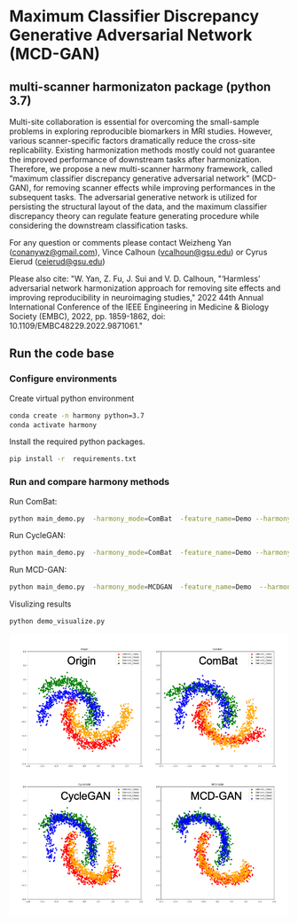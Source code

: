 # Maximum Classifier Discrepancy Generative Adversarial Network (MCD-GAN)
## multi-scanner harmonizaton package (python 3.7)
Multi-site collaboration is essential for overcoming the small-sample problems in exploring reproducible biomarkers in MRI studies. However, various scanner-specific factors dramatically reduce the cross-site replicability. Existing harmonization methods mostly could not guarantee the improved performance of downstream tasks after harmonization. Therefore, we propose a new multi-scanner harmony framework, called “maximum classifier discrepancy generative adversarial network” (MCD-GAN), for removing scanner effects while improving performances in the subsequent tasks. The adversarial generative network is utilized for persisting the structural layout of the data, and the maximum classifier discrepancy theory can regulate feature generating procedure while considering the downstream classification tasks. 

For any question or comments please contact Weizheng Yan (conanywz@gmail.com), Vince Calhoun (vcalhoun@gsu.edu) or Cyrus Eierud (ceierud@gsu.edu)

Please also cite: "W. Yan, Z. Fu, J. Sui and V. D. Calhoun, "‘Harmless’ adversarial network harmonization approach for removing site effects and improving reproducibility in neuroimaging studies," 2022 44th Annual International Conference of the IEEE Engineering in Medicine & Biology Society (EMBC), 2022, pp. 1859-1862, doi: 10.1109/EMBC48229.2022.9871061."


## Run the code base
### Configure environments
Create virtual python environment
```sh
conda create -n harmony python=3.7
conda activate harmony
```
Install the required python packages.
```sh
pip install -r  requirements.txt
```

### Run and compare harmony methods 
Run ComBat: 
```sh
python main_demo.py  -harmony_mode=ComBat  -feature_name=Demo --harmony_retrain=1
```
Run CycleGAN:
```sh
python main_demo.py  -harmony_mode=ComBat  -feature_name=Demo --harmony_retrain=1
```
Run MCD-GAN:
```sh
python main_demo.py  -harmony_mode=MCDGAN  -feature_name=Demo  --harmony_retrain=1 --lambda_discrepancy_control=3.2
```
Visulizing results
```sh
python demo_visualize.py
```
![Methods Comparison](./code/result/Picture1.png)
